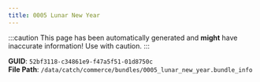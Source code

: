 ```yaml
---
title: 0005 Lunar New Year
---
```


:::caution
This page has been automatically generated and **might** have inaccurate information!
Use with caution.
:::

**GUID**: `52bf3118-c34861e9-f47a5f51-01d8750c`  
**File Path**: `/data/catch/commerce/bundles/0005_lunar_new_year.bundle_info`
